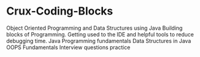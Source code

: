 # Crux-Coding-Blocks
Object Oriented Programming and Data Structures using Java  Building blocks of Programming.  Getting used to the IDE and helpful tools to reduce debugging time.  Java Programming fundamentals  Data Structures in Java  OOPS Fundamentals  Interview questions practice 
